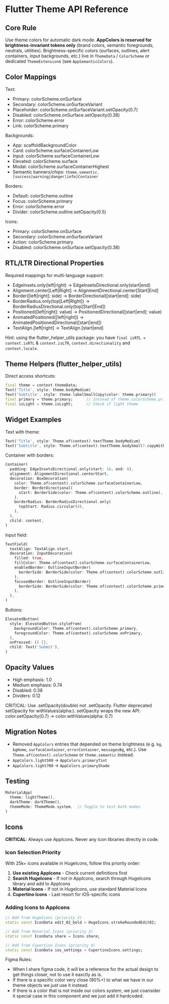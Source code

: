 # Flutter Theme API Reference

## Core Rule
Use theme colors for automatic dark mode. **AppColors is reserved for brightness-invariant tokens only** (brand colors, semantic foregrounds, neutrals, utilities). Brightness-specific colors (surfaces, outlines, alert containers, input backgrounds, etc.) live in `ThemeData` / `ColorScheme` or dedicated `ThemeExtension`s (see `AppSemanticColors`).

## Color Mappings

Text:
- Primary: colorScheme.onSurface
- Secondary: colorScheme.onSurfaceVariant  
- Placeholder: colorScheme.onSurfaceVariant.setOpacity(0.7)
- Disabled: colorScheme.onSurface.setOpacity(0.38)
- Error: colorScheme.error
- Link: colorScheme.primary

Backgrounds:
- App: scaffoldBackgroundColor
- Card: colorScheme.surfaceContainerLow
- Input: colorScheme.surfaceContainerLow
- Elevated: colorScheme.surface
- Modal: colorScheme.surfaceContainerHighest
- Semantic banners/chips: `theme.semantic.[success|warning|danger|info]Container`

Borders:
- Default: colorScheme.outline
- Focus: colorScheme.primary
- Error: colorScheme.error
- Divider: colorScheme.outline.setOpacity(0.5)

Icons:
- Primary: colorScheme.onSurface
- Secondary: colorScheme.onSurfaceVariant
- Action: colorScheme.primary
- Disabled: colorScheme.onSurface.setOpacity(0.38)

## RTL/LTR Directional Properties

Required mappings for multi-language support:
- EdgeInsets.only(left|right) → EdgeInsetsDirectional.only(start|end)
- Alignment.center[Left|Right] → AlignmentDirectional.center[Start|End]
- Border([left|right]: side) → BorderDirectional([start|end]: side)
- BorderRadius.only(top[Left|Right]) → BorderRadiusDirectional.only(top[Start|End])
- Positioned([left|right]: value) → PositionedDirectional([start|end]: value)
- AnimatedPositioned([left|right]) → AnimatedPositionedDirectional([start|end])
- TextAlign.[left|right] → TextAlign.[start|end]

Hint: using the flutter_helper_utils package:
you have `final isRTL = context.isRTL` & `context.isLTR`, `context.directionality` and `context.locale`.

## Theme Helpers (flutter_helper_utils)

Direct access shortcuts:
```dart
final theme = context.themeData;
Text('Title', style: theme.bodyMedium)
Text('Subtitle', style: theme.labelSmallCopy(color: theme.primary))
final primary = theme.primary;      // Instead of theme.colorScheme.primary
final isLight = theme.isLight;      // Check if light theme
```

## Widget Examples

Text with theme:
```dart
Text('Title', style: Theme.of(context).textTheme.bodyMedium)
Text('Subtitle', style: Theme.of(context).textTheme.bodySmall?.copyWith(color: Theme.of(context).colorScheme.onSurfaceVariant))
```

Container with borders:
```dart
Container(
  padding: EdgeInsetsDirectional.only(start: 16, end: 8),
  alignment: AlignmentDirectional.centerStart,
  decoration: BoxDecoration(
    color: Theme.of(context).colorScheme.surfaceContainerLow,
    border: BorderDirectional(
      start: BorderSide(color: Theme.of(context).colorScheme.outline),
    ),
    borderRadius: BorderRadiusDirectional.only(
      topStart: Radius.circular(8),
    ),
  ),
  child: content,
)
```

Input field:
```dart
TextField(
  textAlign: TextAlign.start,
  decoration: InputDecoration(
    filled: true,
    fillColor: Theme.of(context).colorScheme.surfaceContainerLow,
    enabledBorder: OutlineInputBorder(
      borderSide: BorderSide(color: Theme.of(context).colorScheme.outline),
    ),
    focusedBorder: OutlineInputBorder(
      borderSide: BorderSide(color: Theme.of(context).colorScheme.primary),
    ),
  ),
)
```

Buttons:
```dart
ElevatedButton(
  style: ElevatedButton.styleFrom(
    backgroundColor: Theme.of(context).colorScheme.primary,
    foregroundColor: Theme.of(context).colorScheme.onPrimary,
  ),
  onPressed: () {},
  child: Text('Submit'),
)
```

## Opacity Values
- High emphasis: 1.0
- Medium emphasis: 0.74
- Disabled: 0.38
- Dividers: 0.12

CRITICAL: Use .setOpacity(double) not .setOpacity. Flutter deprecated setOpacity for withValues(alpha:).
setOpacity wraps the new API: color.setOpacity(0.7) → color.withValues(alpha: 0.7)

## Migration Notes
- Removed `AppColors` entries that depended on theme brightness (e.g. `bg`, `bgHome`, `surfaceContainer`, `errorContainer`, `messagesBg`, etc.). Use `Theme.of(context).colorScheme` or `theme.semantic` instead.
- `AppColors.light500` → `AppColors.primaryTint`
- `AppColors.light700` → `AppColors.primaryShade`

## Testing
```dart
MaterialApp(
  theme: lightTheme(),
  darkTheme: darkTheme(),
  themeMode: ThemeMode.system,  // Toggle to test both modes
)
```
## Icons

**CRITICAL**: Always use AppIcons. Never any icon libraries directly in code.

### Icon Selection Priority
With 25k+ icons available in HugeIcons, follow this priority order:

1. **Use existing AppIcons** - Check current definitions first
2. **Search HugeIcons** - If not in AppIcons, search through HugeIcons library and add to AppIcons
3. **Material Icons** - If not in HugeIcons, use standard Material Icons
4. **Cupertino Icons** - Last resort for iOS-specific icons

### Adding Icons to AppIcons
```dart
// Add from HugeIcons (priority 2)
static const IconData edit_02_bold = HugeIcons.strokeRoundedEdit02;

// Add from Material Icons (priority 3)
static const IconData share = Icons.share;

// Add from Cupertino Icons (priority 4)
static const IconData ios_settings = CupertinoIcons.settings;
```
Figma Rules:
- When I share figma code, it will be a reference for the actual design to get things closer, not to use it eaxctly as is.
- If there is a specific color very close (90%+) to what we have in our theme objects we just use it instead.
- If there is a color that is not inside our colors system, we just coansider it special case in this component and we just add it hardcoded.
